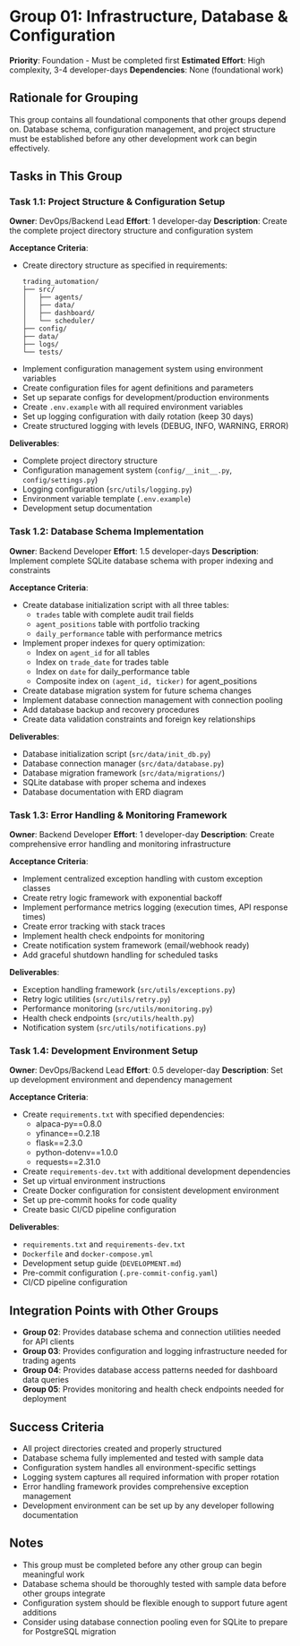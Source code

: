 # Group 01: Infrastructure, Database & Configuration
**Priority**: Foundation - Must be completed first
**Estimated Effort**: High complexity, 3-4 developer-days
**Dependencies**: None (foundational work)

## Rationale for Grouping
This group contains all foundational components that other groups depend on. Database schema, configuration management, and project structure must be established before any other development work can begin effectively.

## Tasks in This Group

### Task 1.1: Project Structure & Configuration Setup
**Owner**: DevOps/Backend Lead
**Effort**: 1 developer-day
**Description**: Create the complete project directory structure and configuration system

**Acceptance Criteria**:
- Create directory structure as specified in requirements:
  ```
  trading_automation/
  ├── src/
  │   ├── agents/
  │   ├── data/
  │   ├── dashboard/
  │   └── scheduler/
  ├── config/
  ├── data/
  ├── logs/
  └── tests/
  ```
- Implement configuration management system using environment variables
- Create configuration files for agent definitions and parameters
- Set up separate configs for development/production environments
- Create `.env.example` with all required environment variables
- Set up logging configuration with daily rotation (keep 30 days)
- Create structured logging with levels (DEBUG, INFO, WARNING, ERROR)

**Deliverables**:
- Complete project directory structure
- Configuration management system (`config/__init__.py`, `config/settings.py`)
- Logging configuration (`src/utils/logging.py`)
- Environment variable template (`.env.example`)
- Development setup documentation

### Task 1.2: Database Schema Implementation
**Owner**: Backend Developer
**Effort**: 1.5 developer-days
**Description**: Implement complete SQLite database schema with proper indexing and constraints

**Acceptance Criteria**:
- Create database initialization script with all three tables:
  - `trades` table with complete audit trail fields
  - `agent_positions` table with portfolio tracking
  - `daily_performance` table with performance metrics
- Implement proper indexes for query optimization:
  - Index on `agent_id` for all tables
  - Index on `trade_date` for trades table
  - Index on `date` for daily_performance table
  - Composite index on `(agent_id, ticker)` for agent_positions
- Create database migration system for future schema changes
- Implement database connection management with connection pooling
- Add database backup and recovery procedures
- Create data validation constraints and foreign key relationships

**Deliverables**:
- Database initialization script (`src/data/init_db.py`)
- Database connection manager (`src/data/database.py`)
- Database migration framework (`src/data/migrations/`)
- SQLite database with proper schema and indexes
- Database documentation with ERD diagram

### Task 1.3: Error Handling & Monitoring Framework
**Owner**: Backend Developer
**Effort**: 1 developer-day
**Description**: Create comprehensive error handling and monitoring infrastructure

**Acceptance Criteria**:
- Implement centralized exception handling with custom exception classes
- Create retry logic framework with exponential backoff
- Implement performance metrics logging (execution times, API response times)
- Create error tracking with stack traces
- Implement health check endpoints for monitoring
- Create notification system framework (email/webhook ready)
- Add graceful shutdown handling for scheduled tasks

**Deliverables**:
- Exception handling framework (`src/utils/exceptions.py`)
- Retry logic utilities (`src/utils/retry.py`)
- Performance monitoring (`src/utils/monitoring.py`)
- Health check endpoints (`src/utils/health.py`)
- Notification system (`src/utils/notifications.py`)

### Task 1.4: Development Environment Setup
**Owner**: DevOps/Backend Lead
**Effort**: 0.5 developer-day
**Description**: Set up development environment and dependency management

**Acceptance Criteria**:
- Create `requirements.txt` with specified dependencies:
  - alpaca-py==0.8.0
  - yfinance==0.2.18
  - flask==2.3.0
  - python-dotenv==1.0.0
  - requests==2.31.0
- Create `requirements-dev.txt` with additional development dependencies
- Set up virtual environment instructions
- Create Docker configuration for consistent development environment
- Set up pre-commit hooks for code quality
- Create basic CI/CD pipeline configuration

**Deliverables**:
- `requirements.txt` and `requirements-dev.txt`
- `Dockerfile` and `docker-compose.yml`
- Development setup guide (`DEVELOPMENT.md`)
- Pre-commit configuration (`.pre-commit-config.yaml`)
- CI/CD pipeline configuration

## Integration Points with Other Groups
- **Group 02**: Provides database schema and connection utilities needed for API clients
- **Group 03**: Provides configuration and logging infrastructure needed for trading agents
- **Group 04**: Provides database access patterns needed for dashboard data queries
- **Group 05**: Provides monitoring and health check endpoints needed for deployment

## Success Criteria
- All project directories created and properly structured
- Database schema fully implemented and tested with sample data
- Configuration system handles all environment-specific settings
- Logging system captures all required information with proper rotation
- Error handling framework provides comprehensive exception management
- Development environment can be set up by any developer following documentation

## Notes
- This group must be completed before any other group can begin meaningful work
- Database schema should be thoroughly tested with sample data before other groups integrate
- Configuration system should be flexible enough to support future agent additions
- Consider using database connection pooling even for SQLite to prepare for PostgreSQL migration